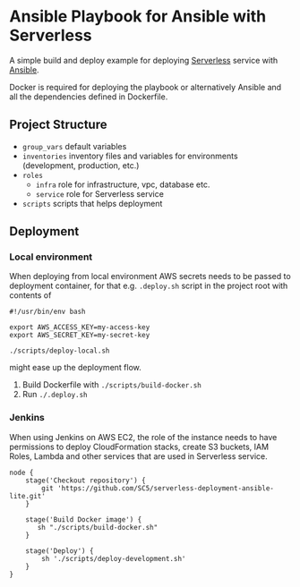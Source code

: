 # Ansible Playbook for Ansible with Serverless

A simple build and deploy example for deploying [Serverless](https://github.com/serverless/serverless) service with [Ansible](https://github.com/ansible/ansible).

Docker is required for deploying the playbook or alternatively Ansible and all the dependencies defined in Dockerfile.

## Project Structure

* `group_vars` default variables
* `inventories` inventory files and variables for environments (development, production, etc.)
* `roles`
  * `infra` role for infrastructure, vpc, database etc.
  * `service` role for Serverless service
* `scripts` scripts that helps deployment

## Deployment

### Local environment

When deploying from local environment AWS secrets needs to be passed to deployment container, for that e.g. `.deploy.sh` script in the project root with contents of

```
#!/usr/bin/env bash

export AWS_ACCESS_KEY=my-access-key
export AWS_SECRET_KEY=my-secret-key

./scripts/deploy-local.sh

```

might ease up the deployment flow.

1. Build Dockerfile with `./scripts/build-docker.sh`
2. Run `./.deploy.sh`

### Jenkins

When using Jenkins on AWS EC2, the role of the instance needs to have permissions to deploy CloudFormation stacks, create S3 buckets, IAM Roles, Lambda and other services that are used in Serverless service.

```
node {
    stage('Checkout repository') {
        git 'https://github.com/SC5/serverless-deployment-ansible-lite.git'
    }

    stage('Build Docker image') {
       sh "./scripts/build-docker.sh"
    }

    stage('Deploy') {
        sh './scripts/deploy-development.sh'
    }
}
```


